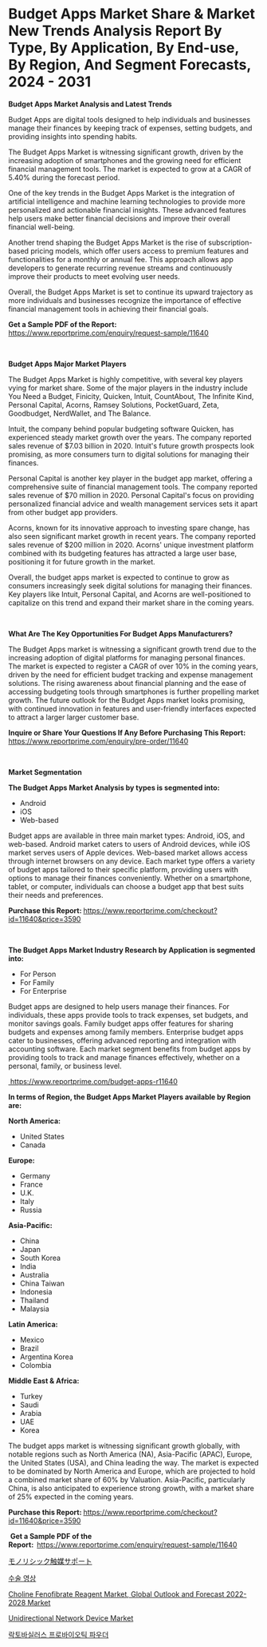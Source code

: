 <p><h1>Budget Apps Market Share & Market New Trends Analysis Report By Type, By Application, By End-use, By Region, And Segment Forecasts, 2024 - 2031</h1></p><p><strong>Budget Apps Market Analysis and Latest Trends</strong></p>
<p><p>Budget Apps are digital tools designed to help individuals and businesses manage their finances by keeping track of expenses, setting budgets, and providing insights into spending habits.</p><p>The Budget Apps Market is witnessing significant growth, driven by the increasing adoption of smartphones and the growing need for efficient financial management tools. The market is expected to grow at a CAGR of 5.40% during the forecast period.</p><p>One of the key trends in the Budget Apps Market is the integration of artificial intelligence and machine learning technologies to provide more personalized and actionable financial insights. These advanced features help users make better financial decisions and improve their overall financial well-being.</p><p>Another trend shaping the Budget Apps Market is the rise of subscription-based pricing models, which offer users access to premium features and functionalities for a monthly or annual fee. This approach allows app developers to generate recurring revenue streams and continuously improve their products to meet evolving user needs.</p><p>Overall, the Budget Apps Market is set to continue its upward trajectory as more individuals and businesses recognize the importance of effective financial management tools in achieving their financial goals.</p></p>
<p><strong>Get a Sample PDF of the Report:&nbsp;</strong> <a href="https://www.reportprime.com/enquiry/request-sample/11640">https://www.reportprime.com/enquiry/request-sample/11640</a></p>
<p>&nbsp;</p>
<p><strong>Budget Apps Major Market Players</strong></p>
<p><p>The Budget Apps Market is highly competitive, with several key players vying for market share. Some of the major players in the industry include You Need a Budget, Finicity, Quicken, Intuit, CountAbout, The Infinite Kind, Personal Capital, Acorns, Ramsey Solutions, PocketGuard, Zeta, Goodbudget, NerdWallet, and The Balance.</p><p>Intuit, the company behind popular budgeting software Quicken, has experienced steady market growth over the years. The company reported sales revenue of $7.03 billion in 2020. Intuit's future growth prospects look promising, as more consumers turn to digital solutions for managing their finances.</p><p>Personal Capital is another key player in the budget app market, offering a comprehensive suite of financial management tools. The company reported sales revenue of $70 million in 2020. Personal Capital's focus on providing personalized financial advice and wealth management services sets it apart from other budget app providers.</p><p>Acorns, known for its innovative approach to investing spare change, has also seen significant market growth in recent years. The company reported sales revenue of $200 million in 2020. Acorns' unique investment platform combined with its budgeting features has attracted a large user base, positioning it for future growth in the market.</p><p>Overall, the budget apps market is expected to continue to grow as consumers increasingly seek digital solutions for managing their finances. Key players like Intuit, Personal Capital, and Acorns are well-positioned to capitalize on this trend and expand their market share in the coming years.</p></p>
<p>&nbsp;</p>
<p><strong>What Are The Key Opportunities For Budget Apps Manufacturers?</strong></p>
<p><p>The Budget Apps market is witnessing a significant growth trend due to the increasing adoption of digital platforms for managing personal finances. The market is expected to register a CAGR of over 10% in the coming years, driven by the need for efficient budget tracking and expense management solutions. The rising awareness about financial planning and the ease of accessing budgeting tools through smartphones is further propelling market growth. The future outlook for the Budget Apps market looks promising, with continued innovation in features and user-friendly interfaces expected to attract a larger larger customer base.</p></p>
<p><strong>Inquire or Share Your Questions If Any Before Purchasing This Report:</strong> <a href="https://www.reportprime.com/enquiry/pre-order/11640">https://www.reportprime.com/enquiry/pre-order/11640</a></p>
<p>&nbsp;</p>
<p><strong>Market Segmentation</strong></p>
<p><strong>The Budget Apps Market Analysis by types is segmented into:</strong></p>
<p><ul><li>Android</li><li>iOS</li><li>Web-based</li></ul></p>
<p><p>Budget apps are available in three main market types: Android, iOS, and web-based. Android market caters to users of Android devices, while iOS market serves users of Apple devices. Web-based market allows access through internet browsers on any device. Each market type offers a variety of budget apps tailored to their specific platform, providing users with options to manage their finances conveniently. Whether on a smartphone, tablet, or computer, individuals can choose a budget app that best suits their needs and preferences.</p></p>
<p><strong>Purchase this Report:&nbsp;</strong><a href="https://www.reportprime.com/checkout?id=11640&price=3590">https://www.reportprime.com/checkout?id=11640&price=3590</a></p>
<p>&nbsp;</p>
<p><strong>The Budget Apps Market Industry Research by Application is segmented into:</strong></p>
<p><ul><li>For Person</li><li>For Family</li><li>For Enterprise</li></ul></p>
<p><p>Budget apps are designed to help users manage their finances. For individuals, these apps provide tools to track expenses, set budgets, and monitor savings goals. Family budget apps offer features for sharing budgets and expenses among family members. Enterprise budget apps cater to businesses, offering advanced reporting and integration with accounting software. Each market segment benefits from budget apps by providing tools to track and manage finances effectively, whether on a personal, family, or business level.</p></p>
<p><a href="https://www.reportprime.com/budget-apps-r11640">&nbsp;https://www.reportprime.com/budget-apps-r11640</a></p>
<p><strong>In terms of Region, the Budget Apps Market Players available by Region are:</strong></p>
<p>
    <p> <strong> North America: </strong>
        <ul>
            <li>United States</li>
            <li>Canada</li>
        </ul>
        </p> 
    <p> <strong> Europe: </strong>
        <ul>
            <li>Germany</li>
            <li>France</li>
            <li>U.K.</li>
            <li>Italy</li>
            <li>Russia</li>
        </ul>
        </p> 
    <p> <strong> Asia-Pacific: </strong>
        <ul>
            <li>China</li>
            <li>Japan</li>
            <li>South Korea</li>
            <li>India</li>
            <li>Australia</li>
            <li>China Taiwan</li>
            <li>Indonesia</li>
            <li>Thailand</li>
            <li>Malaysia</li>
        </ul>
        </p> 
    <p> <strong> Latin America: </strong>
        <ul>
            <li>Mexico</li>
            <li>Brazil</li>
            <li>Argentina Korea</li>
            <li>Colombia</li>
        </ul>
        </p> 
    <p> <strong> Middle East & Africa: </strong>
        <ul>
            <li>Turkey</li>
            <li>Saudi</li>
            <li>Arabia</li>
            <li>UAE</li>
            <li>Korea</li>
        </ul>
    </p>
    </p>
<p><p>The budget apps market is witnessing significant growth globally, with notable regions such as North America (NA), Asia-Pacific (APAC), Europe, the United States (USA), and China leading the way. The market is expected to be dominated by North America and Europe, which are projected to hold a combined market share of 60% by Valuation. Asia-Pacific, particularly China, is also anticipated to experience strong growth, with a market share of 25% expected in the coming years.</p></p>
<p><strong>Purchase this Report: </strong><a href="https://www.reportprime.com/checkout?id=11640&price=3590">https://www.reportprime.com/checkout?id=11640&price=3590</a></p>
<p>&nbsp;<strong>Get a Sample PDF of the Report:&nbsp;&nbsp;</strong><a href="https://www.reportprime.com/enquiry/request-sample/11640">https://www.reportprime.com/enquiry/request-sample/11640</a></p>
<p><strong></strong></p>
<p><p><a href="https://medium.com/@isnamukti10_96948/%E3%83%A2%E3%83%8E%E3%83%AA%E3%82%B7%E3%83%83%E3%82%AF%E8%A7%A6%E5%AA%92%E3%82%B5%E3%83%9D%E3%83%BC%E3%83%88%E5%B8%82%E5%A0%B4%E3%81%AE%E6%88%90%E9%95%B7%E8%A6%8B%E9%80%9A%E3%81%97%E3%81%AF-2024%E5%B9%B4%E3%81%8B%E3%82%892031%E5%B9%B4%E3%81%BE%E3%81%A7%E3%81%AE%E6%9C%9F%E9%96%93%E3%81%A710-3-%E3%81%AE%E5%B9%B4%E9%96%93%E6%88%90%E9%95%B7%E7%8E%87-cagr-%E3%81%A7%E6%8E%A8%E6%B8%AC%E3%81%95%E3%82%8C-%E5%B8%82%E5%A0%B4%E3%81%AE%E3%83%88%E3%83%AC%E3%83%B3%E3%83%89%E5%88%86%E6%9E%90%E3%81%AB%E3%82%88%E3%82%8B%E5%BF%9C%E7%94%A8-%E5%9C%B0%E5%9F%9F%E5%B1%95%E6%9C%9B-%E5%8F%8E%E7%9B%8A%E3%82%82%E3%83%97%E3%83%AD%E3%82%B8%E3%82%A7%E3%82%AF%E3%83%86%E3%82%A3%E3%83%B3%E3%82%B0%E3%81%95%E3%82%8C%E3%81%A6%E3%81%84%E3%81%BE-5c6e25c2305b">モノリシック触媒サポート</a></p><p><a href="https://medium.com/@darrelchjxmz/2024%EB%85%84%EB%B6%80%ED%84%B0-2031%EB%85%84%EA%B9%8C%EC%A7%80-5-5-%EC%97%B0%ED%8F%89%EA%B7%A0-%EC%84%B1%EC%9E%A5%EB%A5%A0%EB%A1%9C-%ED%99%95%EC%9E%A5%EB%90%98%EA%B3%A0-%EC%9E%88%EB%8A%94-%EC%88%98%EC%88%A0%EC%9A%A9-%EC%98%81%EC%83%81-%EC%8B%9C%EC%9E%A5-%EA%B7%9C%EB%AA%A8%EC%97%90-%EB%8C%80%ED%95%9C-%ED%86%B5%EC%B0%B0%EB%A0%A5-b8abcf50e46f">수술 영상</a></p><p><a href="https://issuu.com/reportprime-2/docs/choline-fenofibrate-reagent-market-_88f9ef00513ff1">Choline Fenofibrate Reagent Market, Global Outlook and Forecast 2022-2028 Market</a></p><p><a href="https://medium.com/@jhydehele7/unidirectional-network-device-market-a-global-and-regional-analysis-focus-on-region-220ac7a1d2de">Unidirectional Network Device Market</a></p><p><a href="https://medium.com/@zlpjbqkb72/%EC%9C%A0%EC%82%B0%EA%B7%A0-%ED%94%84%EB%A1%9C%EB%B0%94%EC%9D%B4%EC%98%A4%ED%8B%B1-%EB%B6%84%EB%A7%90-%EC%8B%9C%EC%9E%A5-%EC%A0%90%EC%9C%A0%EC%9C%A8-%ED%81%AC%EA%B8%B0-%ED%8A%B8%EB%A0%8C%EB%93%9C-%EC%82%B0%EC%97%85-%EB%B6%84%EC%84%9D-%EB%B3%B4%EA%B3%A0%EC%84%9C-%EC%9D%91%EC%9A%A9-%EB%B6%84%EC%95%BC%EB%B3%84-%EC%8B%9D%ED%92%88-%EB%B0%8F-%EC%9D%8C%EB%A3%8C-%EC%9D%98%EC%95%BD%ED%92%88-%EC%8B%9D%ED%92%88-%EB%B3%B4%EC%B6%A9%EC%A0%9C-%EA%B8%B0%ED%83%80-%EC%9C%A0%ED%98%95%EB%B3%84-%EB%8B%A8%EC%9D%BC-%EA%B5%AC%EC%84%B1-%EC%9A%94%EC%86%8C-%EB%B3%B5%ED%95%A9%EC%B2%B4-%EB%B0%8F-1fbb1fd74f19">락토바실러스 프로바이오틱 파우더</a></p></p>